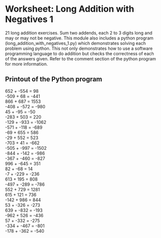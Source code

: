 # Worksheet: Long Addition with Negatives 1
21 long addition exercises. Sum two addends, each 2 to 3 digits long and may or may not be negative. This module also includes a python program (long_addition_with_negatives_1.py) which demonstrates solving each problem using python. This not only demonstrates how to use a software programming language to do addition but checks the correctness of each of the answers given. Refer to the comment section of the python program for more information.

## Printout of the Python program
652   + -554  = 98    \
-509  + 68    = -441  \
866   + 687   = 1553  \
-408  + -572  = -980  \
45    + -95   = -50   \
-283  + 503   = 220   \
-129  + -933  = -1062 \
-571  + -118  = -689  \
-69   + 655   = 586   \
-29   + 552   = 523   \
-703  + 41    = -662  \
-505  + -997  = -1502 \
-844  + -142  = -986  \
-367  + -460  = -827  \
996   + -645  = 351   \
82    + -68   = 14    \
-7    + -229  = -236  \
613   + 195   = 808   \
-497  + -289  = -786  \
552   + 729   = 1281  \
615   + 121   = 736   \
-142  + 986   = 844   \
53    + -326  = -273  \
639   + -832  = -193  \
-962  + 526   = -436  \
57    + -332  = -275  \
-334  + -467  = -801  \
-178  + -362  = -540  

